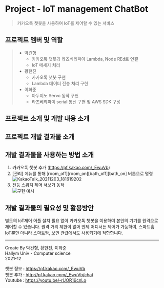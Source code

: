 # Project - IoT management ChatBot
>카카오톡 챗봇을 사용하여 IoT를 제어할 수 있는 서비스
    
## 프로젝트 멤버 및 역할
>* 박건형
>   * 카카오톡 챗봇과 라즈베리파이 Lambda, Node REd로 연결
>   * IoT 메세지 처리
>* 황현진
>   * 카카오톡 챗봇 구현
>   * Lambda 데이터 전송 처리 구현
>* 이화준
>   * 아두이노 Servo 동작 구현
>   * 라즈베리파이 serial 통신 구현 및 AWS SDK 구성
## 프로젝트 소개 및 개발 내용 소개

## 프로젝트 개발 결과물 소개
## 개발 결과물을 사용하는 방법 소개
1. 카카오톡 챗봇 추가 (https://pf.kakao.com/_EwuVb)
2. [관리] 메뉴를 통해 [room_off][room_on][bath_off][bath_on] 버튼으로 명령
![KakaoTalk_20211203_181619202](https://user-images.githubusercontent.com/13642330/144577691-d81a50b5-adb1-4bc2-9fe6-a1eccc8c7ea4.jpg)
3. 전등 스위치 제어 서보가 동작    
![구현 예시](https://user-images.githubusercontent.com/13642330/144577619-07373802-3ca4-4a4e-873d-f22c7b4dd2f8.jpg)
## 개발 결과물의 필요성 및 활용방안     
별도의 IoT제어 어플 설치 필요 없이 카카오톡 챗봇을 이용하여 본인의 기기를 원격으로 제어할 수 있습니다.
원격 거리 제한이 없어 언제 어디서든 제어가 가능하여, 스마트홈IoT뿐만 아니라 스마트팜, 보안 관련에서도 사용되기에 적합합니다.

***

Create By 박건형, 황현진, 이화준    
Hallym Univ - Computer science      
2021-12     

챗봇 정보 : https://pf.kakao.com/_EwuVb    
챗봇 추가 : http://pf.kakao.com/_EwuVb/chat    
Youtube : https://youtu.be/-rUOR16cnLo     

